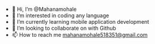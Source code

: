 - 👋 Hi, I’m @Mahanamohale
- 👀 I’m interested in coding any language
- 🌱 I’m currently learning mobile application development
- 💞️ I’m looking to collaborate on with Github
- 📫 How to reach me mahanamohale518351@gmail.com

<!---
Mahanamohale/Mahanamohale is a ✨ special ✨ repository because its `README.md` (this file) appears on your GitHub profile.
You can click the Preview link to take a look at your changes.
--->
